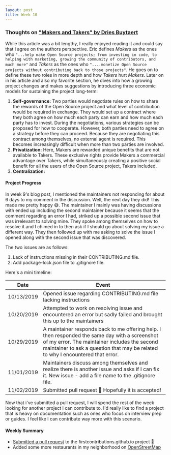 ```yaml
---
layout: post
title: Week 10
---
```


### Thoughts on ["Makers and Takers" by Dries Buytaert](https://dri.es/balancing-makers-and-takers-to-scale-and-sustain-open-source)

While this article was a bit lengthy, I really enjoyed reading it and could say that I agree on the authors perspective. Eric defines *Makers* as the ones who `"...help make Open Source projects; from investing in code, to helping with marketing, growing the community of contributors, and much more"` and *Takers* as the ones who `"....monetize Open Source projects without contributing back to those projects"`. He goes on to define these two roles in more depth and how *Takers* hurt *Makers*. Later on in his article and also my favorite section, he dives into how a growing project changes and makes suggestions by introducing three economic models for sustaining the project long-term:

1. **Self-governance:** Two parties would negotiate rules on how to share the rewards of the Open Source project and what level of contribution would be required in exchange. They would set up a contract where they both agree on how much each party can earn and how much each party has to invest. During the negotiations, various strategies can be proposed for how to cooperate. However, both parties need to agree on a strategy before they can proceed. Because they are negotiating this contract among themselves, no external agent is required. This becomes increasingly difficult when more than two parties are involved. 
2. **Privatization:** Here, Makers are rewarded unique benefits that are not available to Takers. These exclusive rights provide Makers a commercial advantage over Takers, while simultaneously creating a positive social benefit for all the users of the Open Source project, Takers included.
3. **Centralization:**


#### **Project Progress**
In week 9's blog post, I mentioned the maintainers not responding for about 6 days to my comment in the discussion. Well, the next day they did! This made me pretty happy :sweat_smile:. The maintainer I mainly was having discussions with ended up including the second maintainer because it seems that the comment regarding an error I had, striked up a possible second issue that was irrelevant to solving mine. They spoke among themselves on how to resolve it and I chimed in to then ask if I should go about solving my issue a different way. They then followed up with me asking to solve the issue I opened along with the second issue that was discovered. 

The two issues are as follows: 
1. Lack of instructions missing in their CONTRIBUTING.md file.
2. Add package-lock.json file to .gitignore file. 

Here's a mini timeline:

| Date      | Event          | 
| ------------- |-------------|
| 10/13/2019 | Opened issue regarding CONTRIBUTING.md file lacking instructions|
| 10/20/2019 | Attempted to work on resolving issue and encountered an error but sadly failed and brought this up to the maintainers|
| 10/29/2019 | A maintainer responds back to me offering help. I then responded the same day with a screenshot of my error. The maintainer includes the second maintainer to ask a question that may be related to why I encountered that error.|
| 11/01/2019 | Maintainers discuss among themselves and realize there is another issue and asks if I can fix it. New issue - add a file name to the .gitignore file. |
| 11/02/2019 | Submitted pull request :muscle: Hopefully it is accepted! |


Now that i've submitted a pull request, I will spend the rest of the week looking for another project I can contribute to. I'd really like to find a project that is heavy on documentation such as ones who focus on interview prep or guides. I feel like I can contribute way more with this scenario. 

#### **Weekly Summary**
- [Submitted a pull request](https://github.com/firstcontributions/firstcontributions.github.io/pull/94) to the firstcontributions.github.io project :grimacing:
- Added some more restaurants in my neighborhood on [OpenStreetMap]()
